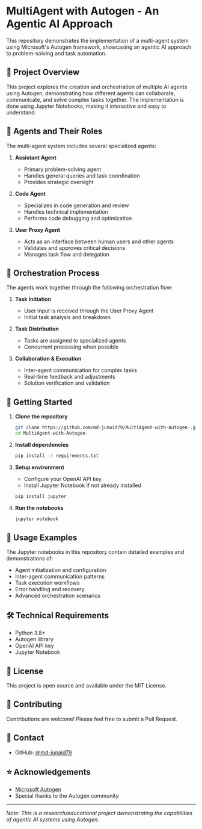 # MultiAgent with Autogen - An Agentic AI Approach

This repository demonstrates the implementation of a multi-agent system using Microsoft's Autogen framework, showcasing an agentic AI approach to problem-solving and task automation.

## 🎯 Project Overview

This project explores the creation and orchestration of multiple AI agents using Autogen, demonstrating how different agents can collaborate, communicate, and solve complex tasks together. The implementation is done using Jupyter Notebooks, making it interactive and easy to understand.

## 🤖 Agents and Their Roles

The multi-agent system includes several specialized agents:

1. **Assistant Agent**
   - Primary problem-solving agent
   - Handles general queries and task coordination
   - Provides strategic oversight

2. **Code Agent**
   - Specializes in code generation and review
   - Handles technical implementation
   - Performs code debugging and optimization

3. **User Proxy Agent**
   - Acts as an interface between human users and other agents
   - Validates and approves critical decisions
   - Manages task flow and delegation

## 🔄 Orchestration Process

The agents work together through the following orchestration flow:

1. **Task Initiation**
   - User input is received through the User Proxy Agent
   - Initial task analysis and breakdown

2. **Task Distribution**
   - Tasks are assigned to specialized agents
   - Concurrent processing when possible

3. **Collaboration & Execution**
   - Inter-agent communication for complex tasks
   - Real-time feedback and adjustments
   - Solution verification and validation

## 🚀 Getting Started

1. **Clone the repository**
   ```bash
   git clone https://github.com/md-junaid79/MultiAgent-with-Autogen-.git
   cd MultiAgent-with-Autogen-
   ```

2. **Install dependencies**
   ```bash
   pip install -r requirements.txt
   ```

3. **Setup environment**
   - Configure your OpenAI API key
   - Install Jupyter Notebook if not already installed
   ```bash
   pip install jupyter
   ```

4. **Run the notebooks**
   ```bash
   jupyter notebook
   ```

## 📘 Usage Examples

The Jupyter notebooks in this repository contain detailed examples and demonstrations of:
- Agent initialization and configuration
- Inter-agent communication patterns
- Task execution workflows
- Error handling and recovery
- Advanced orchestration scenarios

## 🛠️ Technical Requirements

- Python 3.8+
- Autogen library
- OpenAI API key
- Jupyter Notebook

## 📝 License

This project is open source and available under the MIT License.

## 🤝 Contributing

Contributions are welcome! Please feel free to submit a Pull Request.

## 📧 Contact

- GitHub: [@md-junaid79](https://github.com/md-junaid79)

## ⭐ Acknowledgements

- [Microsoft Autogen](https://github.com/microsoft/autogen)
- Special thanks to the Autogen community

---

*Note: This is a research/educational project demonstrating the capabilities of agentic AI systems using Autogen.*
